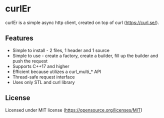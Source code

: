 # curlEr

curlEr is a simple async http client, created on top of curl (https://curl.se/).

## Features

* Simple to install - 2 files, 1 header and 1 source
* Simple to use - create a factory, create a builder, fill up the builder and push the request
* Supports C++17 and higher
* Efficient because utilizes a curl_multi_* API
* Thread-safe request interface
* Uses only STL and curl library

## License

Licensed under MIT license (https://opensource.org/licenses/MIT)